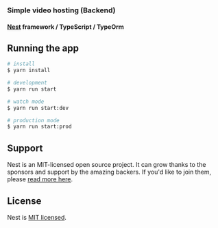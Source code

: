 ### Simple video hosting (Backend)

#### [Nest](https://github.com/nestjs/nest) framework / TypeScript  / TypeOrm



## Running the app

```bash
# install
$ yarn install

# development
$ yarn run start

# watch mode
$ yarn run start:dev

# production mode
$ yarn run start:prod
```


## Support

Nest is an MIT-licensed open source project. It can grow thanks to the sponsors and support by the amazing backers. If you'd like to join them, please [read more here](https://docs.nestjs.com/support).

## License

Nest is [MIT licensed](LICENSE).
